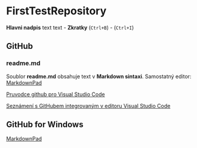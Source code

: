 # FirstTestRepository
**Hlavni nadpis** text text - **Zkratky** (`Ctrl+B`) - (`Ctrl+I`)

## GitHub ##

### readme.md ###

Soublor **readme.md** obsahuje text v **Markdown sintaxi**.
Samostatný editor: [MarkdownPad](http://markdownpad.com/)


[Pruvodce github pro Visual Studio Code](https://www.miroslavholec.cz/blog/kompletni-pruvodce-github-pro-visual-studio-code)

[Seznámení s GitHubem integrovaným v editoru Visual Studio Code](https://learn.microsoft.com/cs-cz/training/modules/introduction-to-github-visual-studio-code/)

## GitHub for Windows ##
[MarkdownPad](https://desktop.github.com/)
